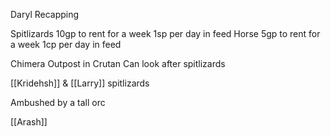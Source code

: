 Daryl Recapping

Spitlizards
	10gp to rent for a week
	1sp per day in feed
Horse
	5gp to rent for a week
	1cp per day in feed

Chimera Outpost in Crutan
	Can look after spitlizards

[[Kridehsh]] & [[Larry]] spitlizards

Ambushed by a tall orc

[[Arash]]

